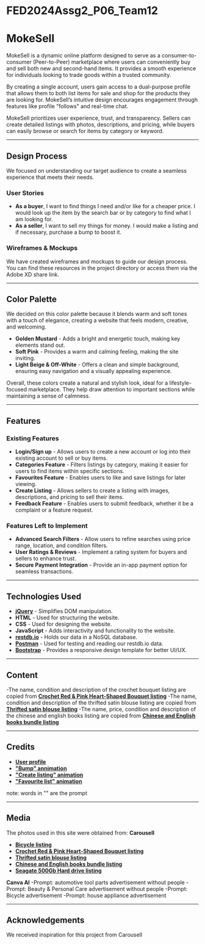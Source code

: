# FED2024Assg2_P06_Team12

# MokeSell

MokeSell is a dynamic online platform designed to serve as a consumer-to-consumer (Peer-to-Peer) marketplace where users can conveniently buy and sell both new and second-hand items. It provides a smooth experience for individuals looking to trade goods within a trusted community.

By creating a single account, users gain access to a dual-purpose profile that allows them to both list items for sale and shop for the products they are looking for. MokeSell’s intuitive design encourages engagement through features like profile "follows" and real-time chat.

MokeSell prioritizes user experience, trust, and transparency. Sellers can create detailed listings with photos, descriptions, and pricing, while buyers can easily browse or search for items by category or keyword.

---

## Design Process

We focused on understanding our target audience to create a seamless experience that meets their needs.

### User Stories

- **As a buyer**, I want to find things I need and/or like for a cheaper price. I would look up the item by the search bar or by category to find what I am looking for.
- **As a seller**, I want to sell my things for money. I would make a listing and if necessary, purchase a bump to boost it.

### Wireframes & Mockups
We have created wireframes and mockups to guide our design process. You can find these resources in the project directory or access them via the Adobe XD share link.

---

## Color Palette

We decided on this color palette because it blends warm and soft tones with a touch of elegance, creating a website that feels modern, creative, and welcoming.

- **Golden Mustard** - Adds a bright and energetic touch, making key elements stand out.
- **Soft Pink** - Provides a warm and calming feeling, making the site inviting.
- **Light Beige & Off-White** - Offers a clean and simple background, ensuring easy navigation and a visually appealing experience.

Overall, these colors create a natural and stylish look, ideal for a lifestyle-focused marketplace. They help draw attention to important sections while maintaining a sense of calmness.

---

## Features

### Existing Features

- **Login/Sign up** - Allows users to create a new account or log into their existing account to sell or buy items.
- **Categories Feature** - Filters listings by category, making it easier for users to find items within specific sections.
- **Favourites Feature** - Enables users to like and save listings for later viewing.
- **Create Listing** - Allows sellers to create a listing with images, descriptions, and pricing to sell their items.
- **Feedback Feature** - Enables users to submit feedback, whether it be a complaint or a feature request.

### Features Left to Implement

- **Advanced Search Filters** - Allow users to refine searches using price range, location, and condition filters.
- **User Ratings & Reviews** - Implement a rating system for buyers and sellers to enhance trust.
- **Secure Payment Integration** - Provide an in-app payment option for seamless transactions.

---

## Technologies Used

- **[jQuery](https://jquery.com/)** - Simplifies DOM manipulation.
- **HTML** - Used for structuring the website.
- **CSS** - Used for designing the website.
- **JavaScript** - Adds interactivity and functionality to the website.
- **[restdb.io](https://restdb.io/)** - Holds our data in a NoSQL database.
- **[Postman](https://www.postman.com/)** - Used for testing and reading our restdb.io data.
- **[Bootstrap](https://getbootstrap.com/)** - Provides a responsive design template for better UI/UX.

---

## Content
-The name, condition and description of the crochet bouquet listing are copied from **[Crochet Red & Pink Heart-Shaped Bouquet listing](https://www.carousell.sg/p/%E3%80%90valentine%E2%80%99s-day%E3%80%91crochet-red-pink-heart-shaped-flowers-bouquet-1344828258/?t-id=v_BfQA2Oa9_1736929626038&t-referrer_browse_type=seller&t-referrer_page_type=profile&t-referrer_request_id=rFwrCfyZ1H1eruQo&t-tap_index=1)**
-The name, condition and description of the thrifted satin blouse listing are copied from **[Thrifted satin blouse listing](https://www.carousell.sg/p/thrifted-satin-blouse-1335946114/?t-id=v_BfQA2Oa9_1736929626038&t-referrer_browse_type=search_results&t-referrer_page_type=search&t-referrer_request_id=H0gOfQMAKRnze8MI&t-referrer_search_query=satin%20blouse&t-referrer_search_query_source=ss_dropdown&t-referrer_sort_by=popular&t-tap_index=38)**
-The name, price, condition and description of the chinese and english books listing are copied from **[Chinese and English books bundle listing](https://www.carousell.sg/p/chinese-and-english-books-bundle-1350905503/?_branch_match_id=1336137529690192879&_branch_referrer=H4sIAAAAAAAAA8soKSkottLXT04syi8tTs3J0UssKNDLyczL1ndJcQ7Ot6zM8wpMsq8rSk1LLSrKzEuPTyrKLy9OLbJ1TUlPBQBEnbG0PgAAAA%3D%3D&utm_campaign=share-listing&utm_medium=sharing&utm_source=share-copy-link)**

---

## Credits
- **[User profile](https://bbbootstrap.com/snippets/bootstrap-sidebar-user-profile-62301382)**
- **["Bump" annimation](https://lottiefiles.com/free-animation/bulkbump-icon-150x150-6Tw6NuiRQb)**
- **["Create listing" animation](https://lottiefiles.com/free-animation/create-web-pxRCy73KkW)**
- **["Favourite list" animation](https://lottiefiles.com/free-animation/added-to-favourite-yiEN0NoQbO)**

note: words in "" are the prompt

---

## Media
The photos used in this site were obtained from:
**Carousell**
- **[Bicycle listing](https://www.carousell.sg/p/foldable-bicycle-1349529111/?t-id=v_BfQA2Oa9_1736929626038&t-referrer=category_homescreen&t-referrer_browse_type=trending&t-referrer_page_type=homepage&t-referrer_request_id=b8SU7cbPo3AZc6RY&t-referrer_source=homepage)**
- **[Crochet Red & Pink Heart-Shaped Bouquet listing](https://www.carousell.sg/p/%E3%80%90valentine%E2%80%99s-day%E3%80%91crochet-red-pink-heart-shaped-flowers-bouquet-1344828258/?t-id=v_BfQA2Oa9_1736929626038&t-referrer_browse_type=seller&t-referrer_page_type=profile&t-referrer_request_id=rFwrCfyZ1H1eruQo&t-tap_index=1)**
- **[Thrifted satin blouse listing](https://www.carousell.sg/p/thrifted-satin-blouse-1335946114/?t-id=v_BfQA2Oa9_1736929626038&t-referrer_browse_type=search_results&t-referrer_page_type=search&t-referrer_request_id=H0gOfQMAKRnze8MI&t-referrer_search_query=satin%20blouse&t-referrer_search_query_source=ss_dropdown&t-referrer_sort_by=popular&t-tap_index=38)**
- **[Chinese and English books bundle listing](https://www.carousell.sg/p/chinese-and-english-books-bundle-1350905503/?_branch_match_id=1336137529690192879&_branch_referrer=H4sIAAAAAAAAA8soKSkottLXT04syi8tTs3J0UssKNDLyczL1ndJcQ7Ot6zM8wpMsq8rSk1LLSrKzEuPTyrKLy9OLbJ1TUlPBQBEnbG0PgAAAA%3D%3D&utm_campaign=share-listing&utm_medium=sharing&utm_source=share-copy-link)**
- **[Seagate 500Gb Hard drive listing](https://www.carousell.sg/p/seagate-500gb-2-5-inch-hard-drive-1325720682/?t-id=v_BfQA2Oa9_1736929626038&t-referrer_browse_type=search_results&t-referrer_page_type=search&t-referrer_request_id=wt_0HUidI8tPYJDQ&t-referrer_search_query=Hard%20drive%20500gb&t-referrer_search_query_source=direct_search&t-referrer_sort_by=popular&t-tap_index=11)**

**Canva AI**
-Prompt: automotive tool parts advertisement without people
-Prompt: Beauty & Personal Care advertisement without people
-Prompt: Bicycle advertisement
-Prompt: house appliance advertisement

---

## Acknowledgements
We received inspiration for this project from Carousell

